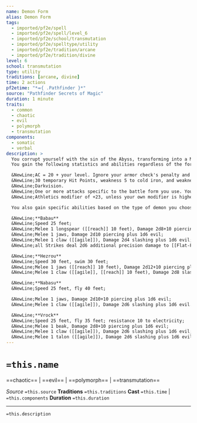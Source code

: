 ```yaml
---
name: Demon Form
alias: Demon Form
tags:
  - imported/pf2e/spell
  - imported/pf2e/spell/level_6
  - imported/pf2e/school/transmutation
  - imported/pf2e/spelltype/utility
  - imported/pf2e/tradition/arcane
  - imported/pf2e/tradition/divine
level: 6
school: transmutation
type: utility
traditions: [arcane, divine]
time: 2 actions
pf2etime: "*⬺{ .Pathfinder }*"
source: "Pathfinder Secrets of Magic"
duration: 1 minute
traits:
  - common
  - chaotic
  - evil
  - polymorph
  - transmutation
components:
  - somatic
  - verbal
description: >
  You corrupt yourself with the sin of the Abyss, transforming into a Medium demon battle form. When you cast this spell, choose babau, hezrou, nabasu, or vrock. If you choose hezrou, the battle form is Large and you must have enough space to expand into or the spell is lost. While in this form, you gain the demon and fiend traits. You have hands in this battle form and can use manipulate actions. You can Dismiss the spell.
  You gain the following statistics and abilities regardless of the form that you choose:

  &NewLine;AC = 20 + your level. Ignore your armor check's penalty and Speed reduction.
  &NewLine;30 temporary Hit Points, weakness 5 to cold iron, and weakness 5 to good.
  &NewLine;Darkvision.
  &NewLine;One or more attacks specific to the battle form you use. You're trained with them. Your attack modifier is +22, and you use the listed damage. These attacks are Strength based (for the purpose of the enfeebled condition, for example). If your attack modifier is higher for the given unarmed attack or weapon, you can use it instead.
  &NewLine;Athletics modifier of +23, unless your own modifier is higher.

  You also gain specific abilities based on the type of demon you choose:

  &NewLine;**Babau**
  &NewLine;Speed 25 feet;
  &NewLine;Melee 1 longspear ([[reach]] 10 feet), Damage 2d8+10 piercing plus 1d6 evil;
  &NewLine;Melee 1 jaws, Damage 2d10 piercing plus 1d6 evil;
  &NewLine;Melee 1 claw ([[agile]]), Damage 2d4 slashing plus 1d6 evil;
  &NewLine;all Strikes deal 2d6 additional precision damage to [[Flat-Footed]] creatures.

  &NewLine;**Hezrou**
  &NewLine;Speed 30 feet, swim 30 feet;
  &NewLine;Melee 1 jaws ([[reach]] 10 feet), Damage 2d12+10 piercing plus 1d6 evil, and you can spend an action after a hit to Grab the target;
  &NewLine;Melee 1 claw ([[agile]], [[reach]] 10 feet), Damage 2d8 slashing plus 1d6 evil.

  &NewLine;**Nabasu**
  &NewLine;Speed 25 feet, fly 40 feet;

  &NewLine;Melee 1 jaws, Damage 2d10+10 piercing plus 1d6 evil;
  &NewLine;Melee 1 claw ([[agile]]), Damage 2d6 slashing plus 1d6 evil.

  &NewLine;**Vrock**
  &NewLine;Speed 25 feet, fly 35 feet; resistance 10 to electricity;
  &NewLine;Melee 1 beak, Damage 2d8+10 piercing plus 1d6 evil;
  &NewLine;Melee 1 claw ([[agile]]), Damage 2d6 slashing plus 1d6 evil;
  &NewLine;Melee 1 talon ([[agile]]), Damage 2d6 slashing plus 1d6 evil.
---
```

# `=this.name`
==chaotic== | ==evil== | ==polymorph== | ==transmutation==

*Source* `=this.source`
**Traditions** `=this.traditions`
**Cast** `=this.time` | `=this.components`
**Duration** `=this.duration`

***
`=this.description`